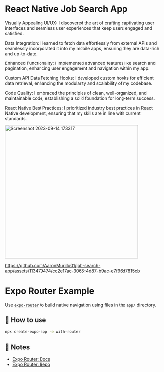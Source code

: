 # React Native Job Search App

Visually Appealing UI/UX: I discovered the art of crafting captivating user interfaces and seamless user experiences that keep users engaged and satisfied.

Data Integration: I learned to fetch data effortlessly from external APIs and seamlessly incorporated it into my mobile apps, ensuring they are data-rich and up-to-date.

Enhanced Functionality: I implemented advanced features like search and pagination, enhancing user engagement and navigation within my app.

Custom API Data Fetching Hooks: I developed custom hooks for efficient data retrieval, enhancing the modularity and scalability of my codebase.

Code Quality: I embraced the principles of clean, well-organized, and maintainable code, establishing a solid foundation for long-term success.

React Native Best Practices: I prioritized industry best practices in React Native development, ensuring that my skills are in line with current standards.


<img width="430" alt="Screenshot 2023-09-14 173317" src="https://github.com/AaronMurillo01/job-search-app/assets/113479474/d855e486-c036-4e69-855c-8644372fefc9">


https://github.com/AaronMurillo01/job-search-app/assets/113479474/cc2e17ac-3066-4d87-b9ac-e7f96d7815cb





# Expo Router Example

Use [`expo-router`](https://expo.github.io/router) to build native navigation using files in the `app/` directory.

## 🚀 How to use

```sh
npx create-expo-app -e with-router
```

## 📝 Notes

- [Expo Router: Docs](https://expo.github.io/router)
- [Expo Router: Repo](https://github.com/expo/router)
